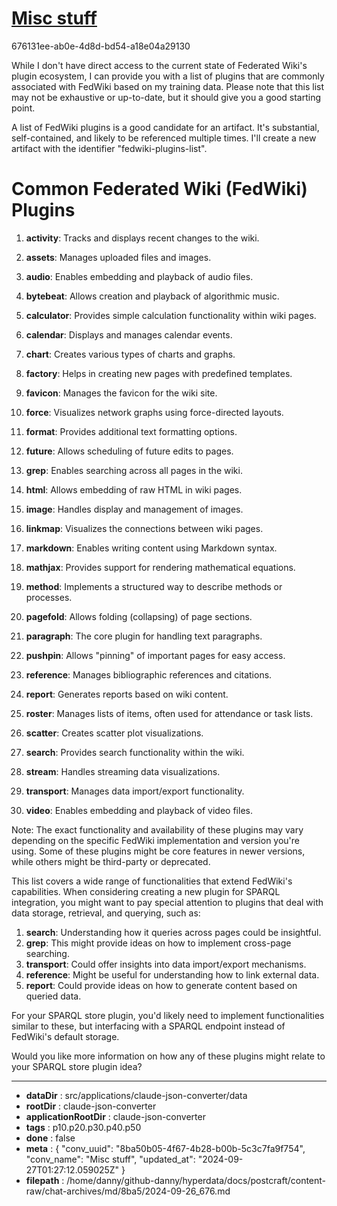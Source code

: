 # [Misc stuff](https://claude.ai/chat/8ba50b05-4f67-4b28-b00b-5c3c7fa9f754)

676131ee-ab0e-4d8d-bd54-a18e04a29130

 While I don't have direct access to the current state of Federated Wiki's plugin ecosystem, I can provide you with a list of plugins that are commonly associated with FedWiki based on my training data. Please note that this list may not be exhaustive or up-to-date, but it should give you a good starting point.

<antThinking>A list of FedWiki plugins is a good candidate for an artifact. It's substantial, self-contained, and likely to be referenced multiple times. I'll create a new artifact with the identifier "fedwiki-plugins-list".</antThinking>

<antArtifact identifier="fedwiki-plugins-list" type="text/markdown" title="Common Federated Wiki (FedWiki) Plugins">

# Common Federated Wiki (FedWiki) Plugins

1. **activity**: Tracks and displays recent changes to the wiki.

2. **assets**: Manages uploaded files and images.

3. **audio**: Enables embedding and playback of audio files.

4. **bytebeat**: Allows creation and playback of algorithmic music.

5. **calculator**: Provides simple calculation functionality within wiki pages.

6. **calendar**: Displays and manages calendar events.

7. **chart**: Creates various types of charts and graphs.

8. **factory**: Helps in creating new pages with predefined templates.

9. **favicon**: Manages the favicon for the wiki site.

10. **force**: Visualizes network graphs using force-directed layouts.

11. **format**: Provides additional text formatting options.

12. **future**: Allows scheduling of future edits to pages.

13. **grep**: Enables searching across all pages in the wiki.

14. **html**: Allows embedding of raw HTML in wiki pages.

15. **image**: Handles display and management of images.

16. **linkmap**: Visualizes the connections between wiki pages.

17. **markdown**: Enables writing content using Markdown syntax.

18. **mathjax**: Provides support for rendering mathematical equations.

19. **method**: Implements a structured way to describe methods or processes.

20. **pagefold**: Allows folding (collapsing) of page sections.

21. **paragraph**: The core plugin for handling text paragraphs.

22. **pushpin**: Allows "pinning" of important pages for easy access.

23. **reference**: Manages bibliographic references and citations.

24. **report**: Generates reports based on wiki content.

25. **roster**: Manages lists of items, often used for attendance or task lists.

26. **scatter**: Creates scatter plot visualizations.

27. **search**: Provides search functionality within the wiki.

28. **stream**: Handles streaming data visualizations.

29. **transport**: Manages data import/export functionality.

30. **video**: Enables embedding and playback of video files.

Note: The exact functionality and availability of these plugins may vary depending on the specific FedWiki implementation and version you're using. Some of these plugins might be core features in newer versions, while others might be third-party or deprecated.

</antArtifact>

This list covers a wide range of functionalities that extend FedWiki's capabilities. When considering creating a new plugin for SPARQL integration, you might want to pay special attention to plugins that deal with data storage, retrieval, and querying, such as:

1. **search**: Understanding how it queries across pages could be insightful.
2. **grep**: This might provide ideas on how to implement cross-page searching.
3. **transport**: Could offer insights into data import/export mechanisms.
4. **reference**: Might be useful for understanding how to link external data.
5. **report**: Could provide ideas on how to generate content based on queried data.

For your SPARQL store plugin, you'd likely need to implement functionalities similar to these, but interfacing with a SPARQL endpoint instead of FedWiki's default storage.

Would you like more information on how any of these plugins might relate to your SPARQL store plugin idea?

---

* **dataDir** : src/applications/claude-json-converter/data
* **rootDir** : claude-json-converter
* **applicationRootDir** : claude-json-converter
* **tags** : p10.p20.p30.p40.p50
* **done** : false
* **meta** : {
  "conv_uuid": "8ba50b05-4f67-4b28-b00b-5c3c7fa9f754",
  "conv_name": "Misc stuff",
  "updated_at": "2024-09-27T01:27:12.059025Z"
}
* **filepath** : /home/danny/github-danny/hyperdata/docs/postcraft/content-raw/chat-archives/md/8ba5/2024-09-26_676.md